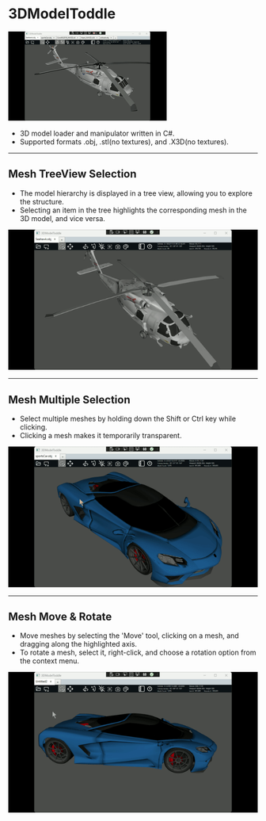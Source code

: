 # 3DModelToddle
![3DModelToddle](3DModelToddleTabs.gif)  
* 3D model loader and manipulator written in C#.  
* Supported formats .obj, .stl(no textures), and .X3D(no textures).


---
## Mesh TreeView Selection
* The model hierarchy is displayed in a tree view, allowing you to explore the structure.  
* Selecting an item in the tree highlights the corresponding mesh in the 3D model, and vice versa.  

  
![Mesh TreeView](3DModelToddle_TreeSelect.gif)


---
## Mesh Multiple Selection
* Select multiple meshes by holding down the Shift or Ctrl key while clicking.  
* Clicking a mesh makes it temporarily transparent.  

  
![Mesh Selection](3DModelToddle_MeshSelect.gif)


---
## Mesh Move & Rotate
* Move meshes by selecting the 'Move' tool, clicking on a mesh, and dragging along the highlighted axis.  
* To rotate a mesh, select it, right-click, and choose a rotation option from the context menu.  

  
![Mesh Move & Rotate](3DModelToddle_MeshMove.gif)

